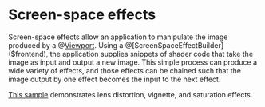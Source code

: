 # Screen-space effects

Screen-space effects allow an application to manipulate the image produced by a @[Viewport]($frontend). Using a @[ScreenSpaceEffectBuilder]($frontend), the application supplies snippets of shader code that take the image as input and output a new image. This simple process can produce a wide variety of effects, and those effects can be chained such that the image output by one effect becomes the input to the next effect.

[This sample](https://www.itwinjs.org/sample-showcase/?group=Viewer+Features&sample=screen-space-effects-sample&imodel=Villa) demonstrates lens distortion, vignette, and saturation effects.
